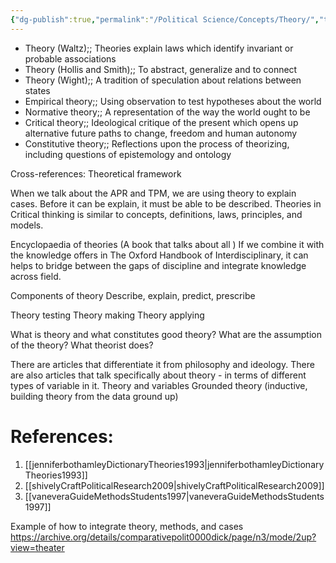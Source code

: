 ```yaml
---
{"dg-publish":true,"permalink":"/Political Science/Concepts/Theory/","tags":["polsci","theory"]}
---
```



- Theory (Waltz);; Theories explain laws which identify invariant or probable associations
- Theory (Hollis and Smith);; To abstract, generalize and to connect
- Theory (Wight);; A tradition of speculation about relations between states
- Empirical theory;; Using observation to test hypotheses about the world
- Normative theory;; A representation of the way the world ought to be
- Critical theory;; Ideological critique of the present which opens up alternative future paths to change, freedom and human autonomy
- Constitutive theory;; Reflections upon the process of theorizing, including questions of epistemology and ontology

Cross-references:
Theoretical framework

When we talk about the APR and TPM, we are using theory to explain cases. Before it can be explain, it must be able to be described.
Theories in Critical thinking is similar to concepts, definitions, laws, principles, and models.

Encyclopaedia of theories (A book that talks about all )
If we combine it with the knowledge offers in The Oxford Handbook of Interdisciplinary, it can helps to bridge between the gaps of discipline and integrate knowledge across field.

Components of theory
Describe, explain, predict, prescribe

Theory testing
Theory making
Theory applying

What is theory and what constitutes good theory? What are the assumption of the theory? What theorist does?

There are articles that differentiate it from philosophy and ideology.
There are also articles that talk specifically about theory - in terms of different types of variable in it.
Theory and variables
Grounded theory (inductive, building theory from the data ground up)

# References:
1. [[jenniferbothamleyDictionaryTheories1993\|jenniferbothamleyDictionaryTheories1993]]
3. [[shivelyCraftPoliticalResearch2009\|shivelyCraftPoliticalResearch2009]]
4. [[vaneveraGuideMethodsStudents1997\|vaneveraGuideMethodsStudents1997]]

Example of how to integrate theory, methods, and cases
https://archive.org/details/comparativepolit0000dick/page/n3/mode/2up?view=theater